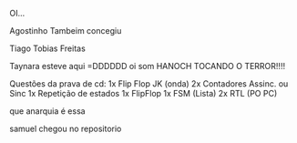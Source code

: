OI... 

Agostinho Tambeim concegiu

Tiago Tobias Freitas


Taynara esteve aqui =DDDDDD
oi som
HANOCH TOCANDO O TERROR!!!!

Questões da prava de cd:
1x Flip Flop JK (onda)
2x Contadores Assinc. ou Sinc
1x Repetição de estados
1x FlipFlop
1x FSM (Lista)
2x RTL (PO PC)

que anarquia é essa


samuel chegou no repositorio
